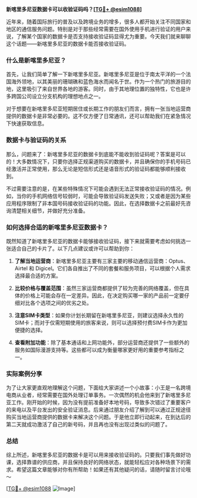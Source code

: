 **新喀里多尼亚数据卡可以收验证码吗？[[TG💪+ @esim1088](https://t.me/s/esim1088)]**

近年来，随着国际旅行的普及以及跨境业务的增多，很多人都开始关注不同国家和地区的通信服务问题。特别是对于那些经常需要在国外使用手机进行验证的用户来说，了解某个国家的数据卡是否支持接收验证码显得尤为重要。今天我们就来聊聊这个话题——新喀里多尼亚的数据卡能否接收验证码。

### 什么是新喀里多尼亚？

首先，让我们简单了解一下新喀里多尼亚。新喀里多尼亚是位于南太平洋的一个法国海外领地，以其美丽的珊瑚礁和蓝色海水而闻名于世。作为一个热门的旅游目的地，这里吸引了来自世界各地的游客。同时，由于其地理位置的独特性，它也是许多跨国公司设立分支机构的理想地点之一。

对于想要在新喀里多尼亚短期居住或长期工作的朋友们而言，拥有一张当地运营商提供的数据卡是非常必要的。这不仅方便了日常通讯，还可以帮助我们在紧急情况下快速获取信息。

### 数据卡与验证码的关系

那么，问题来了：新喀里多尼亚的数据卡到底能不能收到验证码呢？答案是可以的！大多数情况下，只要你选择正规渠道购买的数据卡，并且确保你的手机号码已经激活并正常使用，那么无论是短信形式还是语音形式的验证码都能够顺利接收到。

不过需要注意的是，在某些特殊情况下可能会遇到无法正常接收验证码的情况。例如，当你的手机网络信号较弱时，可能会导致验证码发送失败；又或者是因为某些应用程序限制了非本国号码接收验证码的功能。因此，在选择数据卡之前最好先咨询清楚相关细节，并做好充分准备。

### 如何选择合适的新喀里多尼亚数据卡？

既然知道了新喀里多尼亚的数据卡能够接收验证码，接下来就需要考虑如何挑选一张适合自己的卡片了。以下几点建议或许可以帮助到你：

1. **了解当地运营商**：新喀里多尼亚主要有三家主要的移动通信运营商：Optus、Airtel 和 Digicel。它们各自推出了不同的套餐和服务项目，可以根据个人需求选择最合适的方案。
   
2. **比较价格与覆盖范围**：虽然三家运营商都提供了较为完善的网络覆盖，但在具体的价格上可能会存在一定差异。因此，在决定购买哪一家的产品前一定要仔细对比各个选项之间的优劣之处。

3. **注意SIM卡类型**：如果你计划长期留在新喀里多尼亚，则建议选择永久性的SIM卡；而对于仅需短期使用的旅客来说，则可以选择预付费SIM卡作为更加便捷的选择。

4. **查看附加功能**：除了基本通话和上网功能外，部分运营商还提供了一些额外的服务如国际漫游支持等。这些都可以成为衡量哪家更好用的重要参考指标之一。

### 实际案例分享

为了让大家更直观地理解这个问题，下面给大家讲述一个小故事：小王是一名跨境电商从业者，经常需要在国外处理订单事务。一次偶然的机会他来到了新喀里多尼亚工作。刚开始的时候，因为没有提前准备好本地号码，导致多次错过了重要客户的来电以及平台发出的安全验证消息。后来通过朋友介绍了解到可以通过正规途径购买当地运营商提供的数据卡来解决这个问题。于是他立即行动起来，在到达后的第二天就成功激活了自己的新号码，并且再也没有出现过类似的问题了。

### 总结

综上所述，新喀里多尼亚的数据卡是可以用来接收验证码的。只要我们事先做好功课，选择靠谱的供应商，并且保持良好的网络状态，就能轻松应对各种场景下的需求。希望这篇文章能够对你有所帮助！如果还有其他疑问的话，请随时留言讨论哦～

[[TG💪+ @esim1088](https://t.me/s/esim1088) ![Image](https://i.postimg.cc/4NQfJmqS/Snipaste-2025-05-13-00-14-12.png)]
